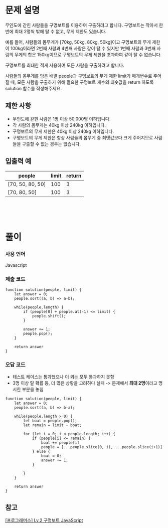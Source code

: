 # 문제 설명

무인도에 갇힌 사람들을 구명보트를 이용하여 구출하려고 합니다. 구명보트는 작아서 한 번에 최대 2명씩 밖에 탈 수 없고, 무게 제한도 있습니다.

예를 들어, 사람들의 몸무게가 [70kg, 50kg, 80kg, 50kg]이고 구명보트의 무게 제한이 100kg이라면 2번째 사람과 4번째 사람은 같이 탈 수 있지만 1번째 사람과 3번째 사람의 무게의 합은 150kg이므로 구명보트의 무게 제한을 초과하여 같이 탈 수 없습니다.

구명보트를 최대한 적게 사용하여 모든 사람을 구출하려고 합니다.

사람들의 몸무게를 담은 배열 people과 구명보트의 무게 제한 limit가 매개변수로 주어질 때, 모든 사람을 구출하기 위해 필요한 구명보트 개수의 최솟값을 return 하도록 solution 함수를 작성해주세요.

## 제한 사항

- 무인도에 갇힌 사람은 1명 이상 50,000명 이하입니다.
- 각 사람의 몸무게는 40kg 이상 240kg 이하입니다.
- 구명보트의 무게 제한은 40kg 이상 240kg 이하입니다.
- 구명보트의 무게 제한은 항상 사람들의 몸무게 중 최댓값보다 크게 주어지므로 사람들을 구출할 수 없는 경우는 없습니다.

## 입출력 예

|people|limit|return|
|--|--|--|
|[70, 50, 80, 50]|100|3|
|[70, 80, 50]|100|3|

<br />
<br />
<br />

# 풀이

### 사용 언어

Javascript

### 제출 코드
```
function solution(people, limit) {
    let answer = 0;
    people.sort((a, b) => a-b);
    
    while(people.length) {
        if (people[0] + people.at(-1) <= limit) {
            people.shift();
        }
        
        answer += 1;
        people.pop();
    }
    
    return answer
}
```

### 오답 코드
- 테스트 케이스는 통과했으나 이 외는 모두 통과하지 못함
- 3명 이상 탈 확률 등, 더 많은 상황을 고려하다 실패 -> 문제에서 **최대 2명**이라고 명시한 부분을 놓침
```
function solution(people, limit) {
    let answer = 0;
    people.sort((a, b) => b-a);
    
    while(people.length > 0) {
        let boat = people.pop();
        let remain = limit - boat;
        
        for (let i = 0; i < people.length; i++) {
            if (people[i] <= remain) {
                boat += people[i]
                people = [...people.slice(0, i), ...people.slice(i+1)]
            } else {
                boat = 0;
                answer += 1;
            }
            
        }
    }
    
    return answer
}
```

## 참고
[[프로그래머스] Lv.2 구명보트 JavaScript](https://velog.io/@jiyaho/%ED%94%84%EB%A1%9C%EA%B7%B8%EB%9E%98%EB%A8%B8%EC%8A%A4-Lv.2-%EA%B5%AC%EB%AA%85%EB%B3%B4%ED%8A%B8-JavaScript)